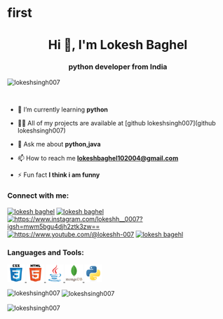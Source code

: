 # first
<h1 align="center">Hi 👋, I'm Lokesh Baghel</h1>
<h3 align="center">python developer from India</h3>

<p align="left"> <img src="https://komarev.com/ghpvc/?username=lokeshsingh007&label=Profile%20views&color=0e75b6&style=flat" alt="lokeshsingh007" /> </p>

<p align="left"> <a href="https://twitter.com/" target="blank"><img src="https://img.shields.io/twitter/follow/?logo=twitter&style=for-the-badge" alt="" /></a> </p>

- 🌱 I’m currently learning **python**

- 👨‍💻 All of my projects are available at [github lokeshsingh007](github lokeshsingh007)

- 💬 Ask me about **python,java**

- 📫 How to reach me **lokeshbaghel102004@gmail.com**

- ⚡ Fun fact **I think i am funny**

<h3 align="left">Connect with me:</h3>
<p align="left">
<a href="https://linkedin.com/in/lokesh baghel" target="blank"><img align="center" src="https://raw.githubusercontent.com/rahuldkjain/github-profile-readme-generator/master/src/images/icons/Social/linked-in-alt.svg" alt="lokesh baghel" height="30" width="40" /></a>
<a href="https://fb.com/lokesh baghel" target="blank"><img align="center" src="https://raw.githubusercontent.com/rahuldkjain/github-profile-readme-generator/master/src/images/icons/Social/facebook.svg" alt="lokesh baghel" height="30" width="40" /></a>
<a href="https://instagram.com/https://www.instagram.com/lokeshh__0007?igsh=mwm5bgu4djh2ztk3zw==" target="blank"><img align="center" src="https://raw.githubusercontent.com/rahuldkjain/github-profile-readme-generator/master/src/images/icons/Social/instagram.svg" alt="https://www.instagram.com/lokeshh__0007?igsh=mwm5bgu4djh2ztk3zw==" height="30" width="40" /></a>
<a href="https://www.youtube.com/c/https://www.youtube.com/@lokeshh-007" target="blank"><img align="center" src="https://raw.githubusercontent.com/rahuldkjain/github-profile-readme-generator/master/src/images/icons/Social/youtube.svg" alt="https://www.youtube.com/@lokeshh-007" height="30" width="40" /></a>
<a href="https://www.hackerrank.com/lokesh bagehl" target="blank"><img align="center" src="https://raw.githubusercontent.com/rahuldkjain/github-profile-readme-generator/master/src/images/icons/Social/hackerrank.svg" alt="lokesh bagehl" height="30" width="40" /></a>
</p>

<h3 align="left">Languages and Tools:</h3>
<p align="left"> <a href="https://www.w3schools.com/css/" target="_blank" rel="noreferrer"> <img src="https://raw.githubusercontent.com/devicons/devicon/master/icons/css3/css3-original-wordmark.svg" alt="css3" width="40" height="40"/> </a> <a href="https://www.w3.org/html/" target="_blank" rel="noreferrer"> <img src="https://raw.githubusercontent.com/devicons/devicon/master/icons/html5/html5-original-wordmark.svg" alt="html5" width="40" height="40"/> </a> <a href="https://www.java.com" target="_blank" rel="noreferrer"> <img src="https://raw.githubusercontent.com/devicons/devicon/master/icons/java/java-original.svg" alt="java" width="40" height="40"/> </a> <a href="https://www.mongodb.com/" target="_blank" rel="noreferrer"> <img src="https://raw.githubusercontent.com/devicons/devicon/master/icons/mongodb/mongodb-original-wordmark.svg" alt="mongodb" width="40" height="40"/> </a> <a href="https://www.python.org" target="_blank" rel="noreferrer"> <img src="https://raw.githubusercontent.com/devicons/devicon/master/icons/python/python-original.svg" alt="python" width="40" height="40"/> </a> </p>

<p><img align="left" src="https://github-readme-stats.vercel.app/api/top-langs?username=lokeshsingh007&show_icons=true&locale=en&layout=compact" alt="lokeshsingh007" /></p>

<p>&nbsp;<img align="center" src="https://github-readme-stats.vercel.app/api?username=lokeshsingh007&show_icons=true&locale=en" alt="lokeshsingh007" /></p>

<p><img align="center" src="https://github-readme-streak-stats.herokuapp.com/?user=lokeshsingh007&" alt="lokeshsingh007" /></p>
